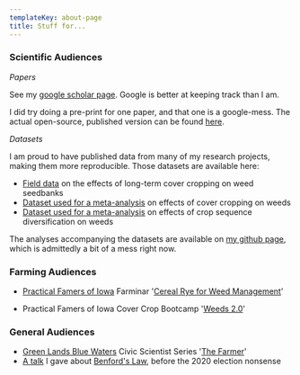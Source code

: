 ```yaml
---
templateKey: about-page
title: Stuff for...
---
```

### Scientific Audiences

*Papers*

See my [google scholar page](https://scholar.google.com/citations?user=h4roCDAAAAAJ&hl=en). Google is better at keeping track than I am. 

I did try doing a pre-print for one paper, and that one is a google-mess. The actual open-source, published version can be found [here](https://acsess.onlinelibrary.wiley.com/doi/full/10.1002/ael2.20022). 

*Datasets*

I am proud to have published data from many of my research projects, making them more reproducible. Those datasets are available here:
* [Field data](https://iastate.figshare.com/articles/dataset/Long_Term_Cover_Cropping_Effects_on_Weed_Seedbanks/12762011/1) on the effects of long-term cover cropping on weed seedbanks
* [Dataset used for a meta-analysis](https://iastate.figshare.com/articles/dataset/Effect_of_cover_crops_on_weed_biomass_and_density_in_the_US_Midwest_Corn_Belt_meta-analysis_dataset/11933214) on effects of cover cropping on weeds
* [Dataset used for a meta-analysis](https://iastate.figshare.com/articles/dataset/Effect_of_crop_rotation_on_weed_biomass_and_density_literature_summary/7771010) on effects of crop sequence diversification on weeds

The analyses accompanying the datasets are available on [my github page](https://github.com/vanichols), which is admittedly a bit of a mess right now. 

### Farming Audiences

* [Practical Famers of Iowa](https://practicalfarmers.org) Farminar '[Cereal Rye for Weed Management](https://www.youtube.com/watch?v=OClTW9B231c)'

* Practical Famers of Iowa Cover Crop Bootcamp '[Weeds 2.0](https://www.youtube.com/watch?v=VcYj-kGR5jg&feature=youtu.be)'


### General Audiences
* [Green Lands Blue Waters](https://greenlandsbluewaters.org) Civic Scientist Series '[The Farmer](https://greenlandsbluewaters.org/civic-scientists-series/#gina-nichols-iowa-state-university)'
* [A talk](https://www.youtube.com/watch?v=wFpA5J1UEV4&feature=youtu.be) I gave about [Benford's Law](https://en.wikipedia.org/wiki/Benford%27s_law), before the 2020 election nonsense
